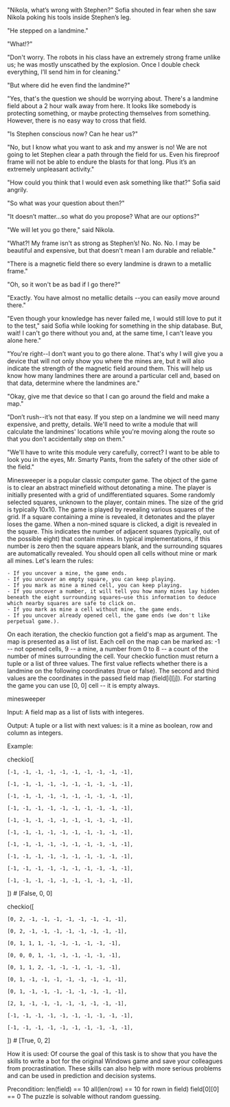 "Nikola, what’s wrong with Stephen?" Sofia shouted in fear when she saw Nikola poking his tools inside Stephen’s leg.

"He stepped on a landmine."

"What!?"

"Don't worry. The robots in his class have an extremely strong frame unlike us; he was mostly unscathed by the explosion. Once I double check everything, I’ll send him in for cleaning."

"But where did he even find the landmine?"

"Yes, that's the question we should be worrying about. There's a landmine field about a 2 hour walk away from here. It looks like somebody is protecting something, or maybe protecting themselves from something. However, there is no easy way to cross that field.

"Is Stephen conscious now? Can he hear us?"

"No, but I know what you want to ask and my answer is no! We are not going to let Stephen clear a path through the field for us. Even his fireproof frame will not be able to endure the blasts for that long. Plus it’s an extremely unpleasant activity."

"How could you think that I would even ask something like that?" Sofia said angrily.

"So what was your question about then?"

"It doesn’t matter…so what do you propose? What are our options?"

"We will let you go there," said Nikola.

"What?! My frame isn't as strong as Stephen’s! No. No. No. I may be beautiful and expensive, but that doesn't mean I am durable and reliable."

"There is a magnetic field there so every landmine is drawn to a metallic frame."

"Oh, so it won't be as bad if I go there?"

"Exactly. You have almost no metallic details --you can easily move around there."

"Even though your knowledge has never failed me, I would still love to put it to the test," said Sofia while looking for something in the ship database. But, wait! I can't go there without you and, at the same time, I can't leave you alone here."

"You're right--I don’t want you to go there alone. That's why I will give you a device that will not only show you where the mines are, but it will also indicate the strength of the magnetic field around them. This will help us know how many landmines there are around a particular cell and, based on that data, determine where the landmines are."

"Okay, give me that device so that I can go around the field and make a map."

"Don’t rush--it’s not that easy. If you step on a landmine we will need many expensive, and pretty, details. We'll need to write a module that will calculate the landmines' locations while you're moving along the route so that you don't accidentally step on them."

"We'll have to write this module very carefully, correct? I want to be able to look you in the eyes, Mr. Smarty Pants, from the safety of the other side of the field."

Minesweeper is a popular classic computer game. The object of the game is to clear an abstract minefield without detonating a mine. The player is initially presented with a grid of undifferentiated squares. Some randomly selected squares, unknown to the player, contain mines. The size of the grid is typically 10x10. The game is played by revealing various squares of the grid. If a square containing a mine is revealed, it detonates and the player loses the game. When a non-mined square is clicked, a digit is revealed in the square. This indicates the number of adjacent squares (typically, out of the possible eight) that contain mines. In typical implementations, if this number is zero then the square appears blank, and the surrounding squares are automatically revealed. You should open all cells without mine or mark all mines.
Let's learn the rules:

    - If you uncover a mine, the game ends.
    - If you uncover an empty square, you can keep playing.
    - If you mark as mine a mined cell, you can keep playing.
    - If you uncover a number, it will tell you how many mines lay hidden beneath the eight surrounding squares—use this information to deduce which nearby squares are safe to click on.
    - If you mark as mine a cell without mine, the game ends.
    - If you uncover already opened cell, the game ends (we don't like perpetual game.).

On each iteration, the checkio function got a field's map as argument. The map is presented as a list of list. Each cell on the map can be marked as: -1 -- not opened cells, 9 -- a mine, a number from 0 to 8 -- a count of the number of mines surrounding the cell. Your checkio function must return a tuple or a list of three values. The first value reflects whether there is a landmine on the following coordinates (true or false). The second and third values are the coordinates in the passed field map (field[i][j]). For starting the game you can use [0, 0] cell -- it is empty always.

minesweeper

Input: A field map as a list of lists with integeres.

Output: A tuple or a list with next values: is it a mine as boolean, row and column as integers.

Example:

checkio([

    [-1, -1, -1, -1, -1, -1, -1, -1, -1, -1],

    [-1, -1, -1, -1, -1, -1, -1, -1, -1, -1],

    [-1, -1, -1, -1, -1, -1, -1, -1, -1, -1],

    [-1, -1, -1, -1, -1, -1, -1, -1, -1, -1],

    [-1, -1, -1, -1, -1, -1, -1, -1, -1, -1],

    [-1, -1, -1, -1, -1, -1, -1, -1, -1, -1],

    [-1, -1, -1, -1, -1, -1, -1, -1, -1, -1],

    [-1, -1, -1, -1, -1, -1, -1, -1, -1, -1],

    [-1, -1, -1, -1, -1, -1, -1, -1, -1, -1],

    [-1, -1, -1, -1, -1, -1, -1, -1, -1, -1],

])  # [False, 0, 0]

checkio([

    [0, 2, -1, -1, -1, -1, -1, -1, -1, -1],

    [0, 2, -1, -1, -1, -1, -1, -1, -1, -1],

    [0, 1, 1, 1, -1, -1, -1, -1, -1, -1],

    [0, 0, 0, 1, -1, -1, -1, -1, -1, -1],

    [0, 1, 1, 2, -1, -1, -1, -1, -1, -1],

    [0, 1, -1, -1, -1, -1, -1, -1, -1, -1],

    [0, 1, -1, -1, -1, -1, -1, -1, -1, -1],

    [2, 1, -1, -1, -1, -1, -1, -1, -1, -1],

    [-1, -1, -1, -1, -1, -1, -1, -1, -1, -1],

    [-1, -1, -1, -1, -1, -1, -1, -1, -1, -1],

])  # [True, 0, 2]


How it is used: Of course the goal of this task is to show that you have the skills to write a bot for the original Windows game and save your colleagues from procrastination. These skills can also help with more serious problems and can be used in prediction and decision systems.

Precondition:
len(field) == 10
all(len(row) == 10 for rown in field)
field[0][0] == 0
The puzzle is solvable without random guessing. 